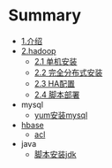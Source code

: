 # Summary

* [1.介绍](README.md)
* [2.hadoop](hadoop.md)
  * [2.1 单机安装](hadoop/install.md)
  * [2.2 完全分布式安装](hadoop/install-fully-distributed.md)
  * [2.3 HA配置](hadoop/hadoop-ha-yarn-ha.md)
  * [2.4 脚本部署](hadoop/install-by-shell.md)
* mysql
  * [yum安装mysql](yum-install-mysql.md)
* [hbase](hbase.md)
  * [acl](hbase/acl.md)
* java
  * [脚本安装jdk](install-by-shell.md)

